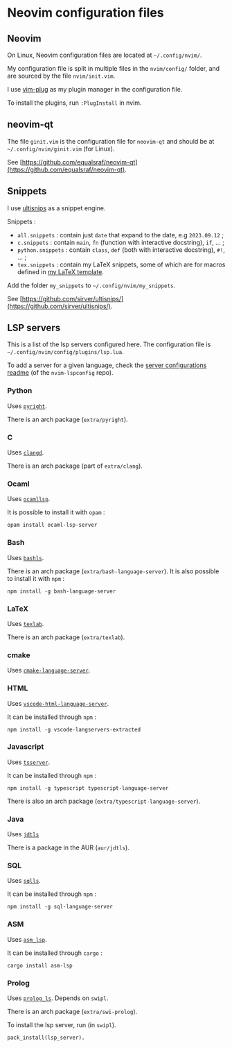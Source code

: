# Neovim configuration files
## Neovim
On Linux, Neovim configuration files are located at `~/.config/nvim/`.

My configuration file is split in multiple files in the `nvim/config/` folder, and are sourced by the file `nvim/init.vim`.

I use [vim-plug](https://github.com/junegunn/vim-plug) as my plugin manager in the configuration file.

To install the plugins, run `:PlugInstall` in nvim.


## neovim-qt
The file `ginit.vim` is the configuration file for `neovim-qt` and should be at `~/.config/nvim/ginit.vim` (for Linux).

See [https://github.com/equalsraf/neovim-qt](https://github.com/equalsraf/neovim-qt).


## Snippets
I use [ultisnips](https://github.com/sirver/ultisnips/) as a snippet engine.

Snippets :
- `all.snippets` : contain just `date` that expand to the date, e.g `2023.09.12` ;
- `c.snippets` : contain `main`, `fn` (function with interactive docstring), `if`, ... ;
- `python.snippets` : contain `class`, `def` (both with interactive docstring), `#!`, ... ;
- `tex.snippets` : contain my LaTeX snippets, some of which are for macros defined in [my LaTeX template](https://github.com/lasercata/LaTeX_Templates).

Add the folder `my_snippets` to `~/.config/nvim/my_snippets`.

See [https://github.com/sirver/ultisnips/](https://github.com/sirver/ultisnips/).


## LSP servers
This is a list of the lsp servers configured here.
The configuration file is `~/.config/nvim/config/plugins/lsp.lua`.

To add a server for a given language, check the [server configurations readme](https://github.com/neovim/nvim-lspconfig/blob/master/doc/configs.md) (of the `nvim-lspconfig` repo).

### Python
Uses [`pyright`](https://github.com/microsoft/pyright).

There is an arch package (`extra/pyright`).

### C
Uses [`clangd`](https://clangd.llvm.org/installation.html).

There is an arch package (part of `extra/clang`).

### Ocaml
Uses [`ocamllsp`](https://github.com/ocaml-lsp/ocaml-language-server).

It is possible to install it with `opam` :
```
opam install ocaml-lsp-server
```

### Bash
Uses [`bashls`](https://github.com/bash-lsp/bash-language-server).

There is an arch package (`extra/bash-language-server`).
It is also possible to install it with `npm` :
```
npm install -g bash-language-server
```

### LaTeX
Uses [`texlab`](https://github.com/latex-lsp/texlab).

There is an arch package (`extra/texlab`).

### cmake
Uses [`cmake-language-server`](https://github.com/regen100/cmake-language-server).

### HTML
Uses [`vscode-html-language-server`](https://github.com/hrsh7th/vscode-langservers-extracted).

It can be installed through `npm` :
```
npm install -g vscode-langservers-extracted
```

### Javascript
Uses [`tsserver`](https://github.com/typescript-language-server/typescript-language-server).

It can be installed through `npm` :
```
npm install -g typescript typescript-language-server
```

There is also an arch package (`extra/typescript-language-server`).

### Java
Uses [`jdtls`](https://projects.eclipse.org/projects/eclipse.jdt.ls)

There is a package in the AUR (`aur/jdtls`).

### SQL
Uses [`sqlls`](https://github.com/joe-re/sql-language-server).

It can be installed through `npm` :
```
npm install -g sql-language-server
```

### ASM
Uses [`asm_lsp`](https://github.com/bergercookie/asm-lsp).

It can be installed through `cargo` :
```
cargo install asm-lsp
```

### Prolog
Uses [`prolog_ls`](https://github.com/jamesnvc/lsp_server).
Depends on `swipl`.

There is an arch package (`extra/swi-prolog`).

To install the lsp server, run (in `swipl`).
```
pack_install(lsp_server).
```
